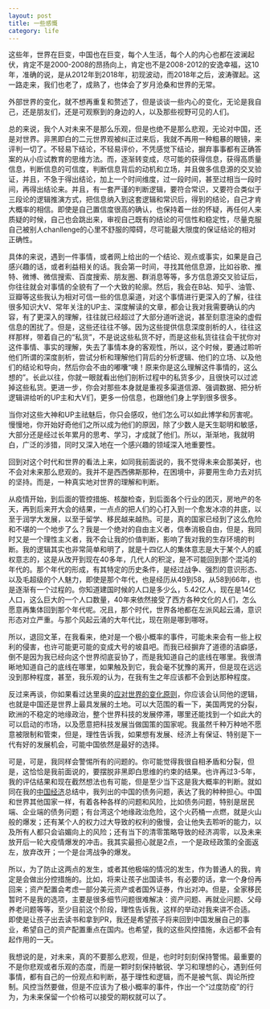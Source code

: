 ```yaml
---
layout: post
title: 一些感慨
category: life
---
```


这些年，世界在巨变，中国也在巨变，每个人生活，每个人的内心也都在波澜起伏，肯定不是2000-2008的昂扬向上，肯定也不是2008-2012的安逸幸福，这10年，准确的说，是从2012年到2018年，初现波动，而2018年之后，波涛骤起。这一路走来，我们也老了，成熟了，也体会了岁月沧桑和世界的无常。

外部世界的变化，就不想再重复和赘述了，但是谈谈一些内心的变化，无论是我自己，还是朋友们，还是可观察到的身边的人，以及那些视野可见的人们。

总的来说，我个人对未来不是那么乐观，但是也绝不是那么悲观，无论对中国，还是对世界。非黑即白的二元世界观被纠正过来后，我就不再用一种粗暴的眼镜，来评判一切了。不轻易下结论，不轻易评价，不凭感觉下结论，摒弃事事都有正确答案的从小应试教育的思维方法。而，逐渐转变成，尽可能的获得信息，获得高质量信息，判断信息的可信度，判断信息背后的动机和立场，并且做多信息源的交叉验证，并且，不急于得出结论，加上一个时间维度，过一段时间，甚至过相当一段时间，再得出结论来。并且，有一套严谨的判断逻辑，要符合常识，又要符合类似于三段论的逻辑推演方式，把信息纳入到这套逻辑和常识后，得到的结论，自己才肯大概率的相信。即使是自己置信度很高的确认，也保持着一丝的怀疑，再任何人来质疑的时候，自己也会跳出来，审视自己既有的结论的可信性和稳定性，尽量克服自己被别人chanllenge的心里不舒服的障碍，尽可能最大限度的保证结论的相对正确性。

具体的来说，遇到一件事情，或者网上给出的一个结论、观点或事实，如果是自己感兴趣的话，或者利益相关的话。我会第一时间，寻找其他信息源，比如谷歌、推特、微博、微信搜索、百度搜索、朋友圈、群消息等等，多方信息源交叉验证后，你往往就会对事情的全貌有了一个大致的轮廓。然后，我会在B站、知乎、油管、豆瓣等这些我认为相对可信一些的信息渠道，对这个事情进行更深入的了解，往往很多知识大V、常年关注的UP主、深度解读的文章，都会让我对我需要确认的内容，有了更深入的理解，往往就已经超过了大部分道听途说，甚至刻意渲染的虚假信息的困扰了。但是，这些还往往不够。因为这些提供信息深度剖析的人，往往这样那样，带着自己的“私货”，不是说这些私货不好，而是这些私货往往会干扰你对这件事情、事实的理解，失去了事情本身的客观性，所以，这个时候，要通过聆听他们所谓的深度剖析，尝试分析和理解他们背后的分析逻辑、他们的立场、以及他们的结论和导向，然后你会不由的嘟囔“噢！原来你是这么理解这件事情的，这么想的”。长此以往，你就一眼就看出他们剖析过程中的私货多少，且很快可以过滤掉这些私货。更进一步，你会对那些本身就是重视多渠道信源、强调数据、把分析逻辑讲给听的UP主和大V们，更多一份信息，也跟他们身上学到很多很多。

当你对这些大神和UP主祛魅后，你只会感叹，他们怎么可以如此博学和厉害呢。慢慢地，你开始好奇他们之所以成为他们的原因，除了少数人是天生聪明和敏感，大部分还是经过长年累月的思考、学习，才成就了他们。所以，渐渐地，我就明白，广泛的涉猎，同时又深入地在一个感兴趣的领域深入地重要性。

回到对这个时代和世界的看法上来，如同我前面说的，我不觉得未来会那美好，也不会对未来那么悲观的。我并不是西西佛斯那种，在困境中，非要用生命力去对抗的坚持。而是，一种真实地对世界的理解和判断。

从疫情开始，到后面的管控措施、核酸检查，到后面各个行业的团灭，房地产的冬天，再到后来开大会的结果，一点点的把人们的心打入到一个愈发冰凉的井底，以至于润学大发展，以至于留学、移民越来越热。可是，真的国家已经到了这么危险和不堪的一个地步了么？我是一个绝对的自由主义者，信奉消极自由，但是，我同时又是一个理性主义者，我不会让我的价值判断，影响了我对我的生存环境的判断。我的逻辑其实也非常简单和明了，就是十四亿人的集体意志是大于某个人的威权意志的，这是从改开到现在40多年，几代人的积淀，是不可能回到那个混沌的年代的。那个年代的形成，有其特定的历史条件，是经过战争、强烈的意识形态、以及毛超级的个人魅力，即使是那个年代，也是经历从49到58，从58到66年，也是逐渐有一个过程的。你知道建国时候的人口是多少么，5.42亿人，现在是14亿人口，这么巨大的一个人口数量，40年来依然接受了西方各种文化的人们，怎么愿意再集体回到那个年代呢。况且，那个时代，世界各地都在左派风起云涌，意识形态对立严重。与那个风起云涌的大年代比，现在刚是哪到哪呀。

所以，退回文革，在我看来，绝对是一个极小概率的事件，可能未来会有一些上权利的侵害，也许可能更可能的变成大号的坡县吧。而我已经摒弃了道德的洁癖感，倒不是因为我已经向这个世界彻底妥协了，而是我知道自己的底线在哪里。我很清晰地知道自己的底线在哪里，如果触及到它，我会毫不犹豫的离开，但是现在远远没到那种程度，甚至，我乐观的认为，在我有生之年应该都不会到达那种程度。

反过来再谈，你如果看过达里奥的[应对世界的变化原则](https://www.bilibili.com/video/BV1c34y187S2)，你应该会认同他的逻辑，也就是中国还是世界上最具发展的土地。可以大范围的看一下，美国两党的分裂，欧洲的不稳定的地缘政治，整个世界科技的发展停滞，哪里还能找到一个如此大的可以启动的市场，以及愿意把科技发展当做国策的国家呢。我虽然千种万种地不愿意被限制和管束，但是，理性告诉我，如果想有发展、经济上有保证、特别是下一代有好的发展机会，可能中国依然是最好的选择。

可是，可是，我同样会警惕所有的问题的。你可能觉得我很自相矛盾和分裂，但是，这恰恰是我前面说的，要摆脱非黑即白思维的约束的结果。也许再过3-5年，我的评估结果和现在截然想法也有可能，但是至少当下这是我大概率的判断。就如同在我的[中国经济](https://book.piginzoo.com/china/china.html)总结中，我列出的中国的债务问题，表达了我的种种担心。中国和世界其他国家一样，有着各种各样的问题和风险，比如债务问题，特别是居民端、企业端的债务问题；有台湾这个地缘政治危险，这个火药桶一点燃，就是火山般的爆发；还有某个人的权力过大导致的权利的傲慢，会让他失去聆听的能力，以及所有人都只会谄媚向上的风险；还有当下的清零策略导致的经济凋零，以及未来放开后一轮大疫情爆发的冲击。我其实最担心就是2点，一个是政经政策的全面返左，放弃改开；一个是台湾战争的爆发。

所以，为了防止这两点的发生，或者其他极端的情况的发生，作为普通人的我，肯定是会做出分控措施的。比如，将来让孩子出国读书，有必要的话，拿一个身份再回来；资产配置会考虑一部分美元资产或者国外证券，作出对冲。但是，全家移民暂时不是我的选项，主要是很多细节问题很难解决：资产问题、再就业问题、父母养老问题等等，至少目前这个阶段，理性告诉我，这样的举动对我来讲不合适。
即使是让孩子出去读书和拿到PR，我还是希望孩子将来回到中国发展自己的事业，希望自己的资产配置重点在国内。也希望，我的这些风控措施，永远都不会有起作用的一天。

我想说的是，对未来，真的不要那么悲观，但是，也时时刻刻保持警惕。最重要的不是你悲观或者乐观的态度，而是一颗时刻保持敏锐、学习和理想的心，遇到任何事情，都有自己的一份观点和判断，基于理性和逻辑，而不是被气氛、舆论所控制。风控当然要做，但是不应该为了极小概率的事件，作出一个“过度防疫”的行为，为未来保留一个价格可以接受的期权就可以了。